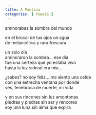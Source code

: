 ```yaml
---
title: A Paulina
categories: [ Poesía ]
---
```



aminorabas la sombra del mundo<br>

en el brocal de tus ojos un agua<br>
de melancólica y rara frescura<br>

un solo día<br>
aminoraron la sombra… ese día<br>
fue una certeza que yo estaba vivo<br>
hasta la luz sideral era mía…<br>

¿sabes? no soy feliz… me siento una celda<br>
con una estrecha ventana por donde<br>
ves, tenebrosa de muerte, mi vida<br>

y en sus rincones sin luz amontonas<br>
piedras y piedras sin ser y rencores<br>
soy una luna sin alma que expira
